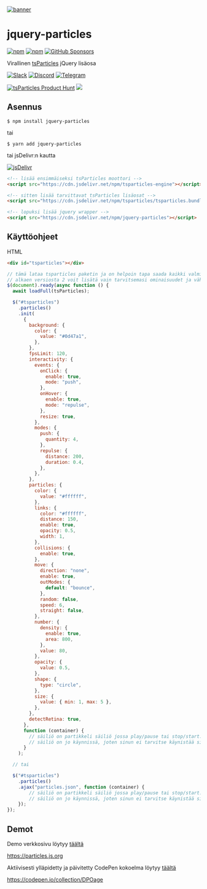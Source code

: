 [![banner](https://particles.js.org/images/banner3.png)](https://particles.js.org)

# jquery-particles

[![npm](https://img.shields.io/npm/v/jquery-particles)](https://www.npmjs.com/package/jquery-particles) [![npm](https://img.shields.io/npm/dm/jquery-particles)](https://www.npmjs.com/package/jquery-particles) [![GitHub Sponsors](https://img.shields.io/github/sponsors/matteobruni)](https://github.com/sponsors/matteobruni)

Virallinen [tsParticles](https://github.com/matteobruni/tsparticles) jQuery lisäosa

[![Slack](https://particles.js.org/images/slack.png)](https://join.slack.com/t/tsparticles/shared_invite/enQtOTcxNTQxNjQ4NzkxLWE2MTZhZWExMWRmOWI5MTMxNjczOGE1Yjk0MjViYjdkYTUzODM3OTc5MGQ5MjFlODc4MzE0N2Q1OWQxZDc1YzI) [![Discord](https://particles.js.org/images/discord.png)](https://discord.gg/hACwv45Hme) [![Telegram](https://particles.js.org/images/telegram.png)](https://t.me/tsparticles)

[![tsParticles Product Hunt](https://api.producthunt.com/widgets/embed-image/v1/featured.svg?post_id=186113&theme=light)](https://www.producthunt.com/posts/tsparticles?utm_source=badge-featured&utm_medium=badge&utm_souce=badge-tsparticles") <a href="https://www.buymeacoffee.com/matteobruni"><img src="https://img.buymeacoffee.com/button-api/?text=Buy me a beer&emoji=🍺&slug=matteobruni&button_colour=5F7FFF&font_colour=ffffff&font_family=Arial&outline_colour=000000&coffee_colour=FFDD00"></a>

## Asennus

```shell
$ npm install jquery-particles
```

tai

```shell
$ yarn add jquery-particles
```

tai jsDelivr:n kautta

[![jsDelivr](https://data.jsdelivr.com/v1/package/npm/jquery-particles/badge)](https://www.jsdelivr.com/package/npm/jquery-particles)

```html
<!-- lisää ensimmäiseksi tsParticles moottori -->
<script src="https://cdn.jsdelivr.net/npm/tsparticles-engine"></script>

<!-- sitten lisää tarvittavat tsParticles lisäosat -->
<script src="https://cdn.jsdelivr.net/npm/tsparticles/tsparticles.bundle.min.js"></script>

<!-- lopuksi lisää jquery wrapper -->
<script src="https://cdn.jsdelivr.net/npm/jquery-particles"></script>
```

## Käyttöohjeet

HTML

```html
<div id="tsparticles"></div>
```

```javascript
// tämä lataa tsparticles paketin ja on helpoin tapa saada kaikki valmiiksi
// alkaen versiosta 2 voit lisätä vain tarvitsemasi ominaisuudet ja vähentää paketin kokoa
$(document).ready(async function () {
  await loadFull(tsParticles);

  $("#tsparticles")
    .particles()
    .init(
      {
        background: {
          color: {
            value: "#0d47a1",
          },
        },
        fpsLimit: 120,
        interactivity: {
          events: {
            onClick: {
              enable: true,
              mode: "push",
            },
            onHover: {
              enable: true,
              mode: "repulse",
            },
            resize: true,
          },
          modes: {
            push: {
              quantity: 4,
            },
            repulse: {
              distance: 200,
              duration: 0.4,
            },
          },
        },
        particles: {
          color: {
            value: "#ffffff",
          },
          links: {
            color: "#ffffff",
            distance: 150,
            enable: true,
            opacity: 0.5,
            width: 1,
          },
          collisions: {
            enable: true,
          },
          move: {
            direction: "none",
            enable: true,
            outModes: {
              default: "bounce",
            },
            random: false,
            speed: 6,
            straight: false,
          },
          number: {
            density: {
              enable: true,
              area: 800,
            },
            value: 80,
          },
          opacity: {
            value: 0.5,
          },
          shape: {
            type: "circle",
          },
          size: {
            value: { min: 1, max: 5 },
          },
        },
        detectRetina: true,
      },
      function (container) {
        // säiliö on partikkeli säiliö jossa play/pause tai stop/start.
        // säiliö on jo käynnissä, joten sinun ei tarvitse käynistää sitä manuaalisesti.
      }
    );

  // tai

  $("#tsparticles")
    .particles()
    .ajax("particles.json", function (container) {
        // säiliö on partikkeli säiliö jossa play/pause tai stop/start.
        // säiliö on jo käynnissä, joten sinun ei tarvitse käynistää sitä manuaalisesti.
    });
});
```

## Demot

Demo verkkosivu löytyy [täältä](https://particles.js.org)

<https://particles.js.org>

Aktiivisesti ylläpidetty ja päivitetty CodePen kokoelma löytyy [täältä](https://codepen.io/collection/DPOage)

<https://codepen.io/collection/DPOage>
